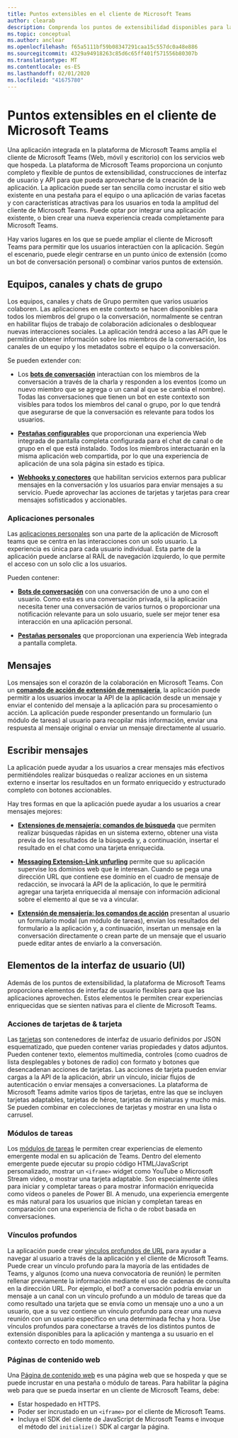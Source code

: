 ```yaml
---
title: Puntos extensibles en el cliente de Microsoft Teams
author: clearab
description: Comprenda los puntos de extensibilidad disponibles para la aplicación en el cliente de Microsoft Teams.
ms.topic: conceptual
ms.author: anclear
ms.openlocfilehash: f65a5111bf59b08347291caa15c557dc0a48e886
ms.sourcegitcommit: 4329a94918263c85d6c65ff401f571556b80307b
ms.translationtype: MT
ms.contentlocale: es-ES
ms.lasthandoff: 02/01/2020
ms.locfileid: "41675780"
---
```

# <a name="extensible-points-in-the-teams-client"></a>Puntos extensibles en el cliente de Microsoft Teams

Una aplicación integrada en la plataforma de Microsoft Teams amplía el cliente de Microsoft Teams (Web, móvil y escritorio) con los servicios web que hospeda. La plataforma de Microsoft Teams proporciona un conjunto completo y flexible de puntos de extensibilidad, construcciones de interfaz de usuario y API para que pueda aprovecharse de la creación de la aplicación. La aplicación puede ser tan sencilla como incrustar el sitio web existente en una pestaña para el equipo o una aplicación de varias facetas y con características atractivas para los usuarios en toda la amplitud del cliente de Microsoft Teams. Puede optar por integrar una aplicación existente, o bien crear una nueva experiencia creada completamente para Microsoft Teams.

Hay varios lugares en los que se puede ampliar el cliente de Microsoft Teams para permitir que los usuarios interactúen con la aplicación. Según el escenario, puede elegir centrarse en un punto único de extensión (como un bot de conversación personal) o combinar varios puntos de extensión.

## <a name="teams-channels-and-group-chats"></a>Equipos, canales y chats de grupo

Los equipos, canales y chats de Grupo permiten que varios usuarios colaboren. Las aplicaciones en este contexto se hacen disponibles para todos los miembros del grupo o la conversación, normalmente se centran en habilitar flujos de trabajo de colaboración adicionales o desbloquear nuevas interacciones sociales. La aplicación tendrá acceso a las API que le permitirán obtener información sobre los miembros de la conversación, los canales de un equipo y los metadatos sobre el equipo o la conversación.

Se pueden extender con:

* Los **[bots de conversación](~/bots/what-are-bots.md)** interactúan con los miembros de la conversación a través de la charla y responden a los eventos (como un nuevo miembro que se agrega o un canal al que se cambia el nombre). Todas las conversaciones que tienen un bot en este contexto son visibles para todos los miembros del canal o grupo, por lo que tendrá que asegurarse de que la conversación es relevante para todos los usuarios.

* **[Pestañas configurables](~/tabs/what-are-tabs.md)** que proporcionan una experiencia Web integrada de pantalla completa configurada para el chat de canal o de grupo en el que está instalado. Todos los miembros interactuarán en la misma aplicación web compartida, por lo que una experiencia de aplicación de una sola página sin estado es típica.

* **[Webhooks y conectores](~/webhooks-and-connectors/what-are-webhooks-and-connectors.md)** que habilitan servicios externos para publicar mensajes en la conversación y los usuarios para enviar mensajes a su servicio. Puede aprovechar las acciones de tarjetas y tarjetas para crear mensajes sofisticados y accionables.

### <a name="personal-apps"></a>Aplicaciones personales

Las [aplicaciones personales](~/concepts/design/personal-apps.md) son una parte de la aplicación de Microsoft teams que se centra en las interacciones con un solo usuario. La experiencia es única para cada usuario individual. Esta parte de la aplicación puede anclarse al RAÍL de navegación izquierdo, lo que permite el acceso con un solo clic a los usuarios.

Pueden contener:

* **[Bots de conversación](~/bots/what-are-bots.md)** con una conversación de uno a uno con el usuario. Como esta es una conversación privada, si la aplicación necesita tener una conversación de varios turnos o proporcionar una notificación relevante para un solo usuario, suele ser mejor tener esa interacción en una aplicación personal.

* **[Pestañas personales](~/tabs/what-are-tabs.md)** que proporcionan una experiencia Web integrada a pantalla completa.

## <a name="messages"></a>Mensajes

Los mensajes son el corazón de la colaboración en Microsoft Teams. Con un **[comando de acción de extensión de mensajería](~/messaging-extensions/what-are-messaging-extensions.md)**, la aplicación puede permitir a los usuarios invocar la API de la aplicación desde un mensaje y enviar el contenido del mensaje a la aplicación para su procesamiento o acción. La aplicación puede responder presentando un formulario (un módulo de tareas) al usuario para recopilar más información, enviar una respuesta al mensaje original o enviar un mensaje directamente al usuario.

## <a name="writing-messages"></a>Escribir mensajes

La aplicación puede ayudar a los usuarios a crear mensajes más efectivos permitiéndoles realizar búsquedas o realizar acciones en un sistema externo e insertar los resultados en un formato enriquecido y estructurado completo con botones accionables.

Hay tres formas en que la aplicación puede ayudar a los usuarios a crear mensajes mejores:

* **[Extensiones de mensajería: comandos de búsqueda](~/messaging-extensions/what-are-messaging-extensions.md)** que permiten realizar búsquedas rápidas en un sistema externo, obtener una vista previa de los resultados de la búsqueda y, a continuación, insertar el resultado en el chat como una tarjeta enriquecida.

* **[Messaging Extension-Link unfurling](~/messaging-extensions/what-are-messaging-extensions.md)** permite que su aplicación supervise los dominios web que le interesan. Cuando se pega una dirección URL que contiene ese dominio en el cuadro de mensaje de redacción, se invocará la API de la aplicación, lo que le permitirá agregar una tarjeta enriquecida al mensaje con información adicional sobre el elemento al que se va a vincular.

* **[Extensión de mensajería: los comandos de acción](~/messaging-extensions/what-are-messaging-extensions.md)** presentan al usuario un formulario modal (un módulo de tareas), envían los resultados del formulario a la aplicación y, a continuación, insertan un mensaje en la conversación directamente o crean parte de un mensaje que el usuario puede editar antes de enviarlo a la conversación.

## <a name="user-interface-ui-elements"></a>Elementos de la interfaz de usuario (UI)

Además de los puntos de extensibilidad, la plataforma de Microsoft Teams proporciona elementos de interfaz de usuario flexibles para que las aplicaciones aprovechen. Estos elementos le permiten crear experiencias enriquecidas que se sienten nativas para el cliente de Microsoft Teams.

### <a name="cards--card-actions"></a>Acciones de tarjetas de & tarjeta

Las [tarjetas](~/task-modules-and-cards/what-are-cards.md) son contenedores de interfaz de usuario definidos por JSON esquematizado, que pueden contener varias propiedades y datos adjuntos. Pueden contener texto, elementos multimedia, controles (como cuadros de lista desplegables y botones de radio) con formato y botones que desencadenan acciones de tarjetas. Las acciones de tarjeta pueden enviar cargas a la API de la aplicación, abrir un vínculo, iniciar flujos de autenticación o enviar mensajes a conversaciones. La plataforma de Microsoft Teams admite varios tipos de tarjetas, entre las que se incluyen tarjetas adaptables, tarjetas de héroe, tarjetas de miniaturas y mucho más. Se pueden combinar en colecciones de tarjetas y mostrar en una lista o carrusel.

### <a name="task-modules"></a>Módulos de tareas

Los [módulos de tareas](~/task-modules-and-cards/what-are-task-modules.md) le permiten crear experiencias de elemento emergente modal en su aplicación de Teams. Dentro del elemento emergente puede ejecutar su propio código HTML/JavaScript personalizado, mostrar un `<iframe>` widget como YouTube o Microsoft Stream video, o mostrar una tarjeta adaptable. Son especialmente útiles para iniciar y completar tareas o para mostrar información enriquecida como vídeos o paneles de Power BI. A menudo, una experiencia emergente es más natural para los usuarios que inician y completan tareas en comparación con una experiencia de ficha o de robot basada en conversaciones.

### <a name="deep-links"></a>Vínculos profundos

La aplicación puede crear [vínculos profundos de URL](~/concepts/build-and-test/deep-links.md) para ayudar a navegar al usuario a través de la aplicación y el cliente de Microsoft Teams. Puede crear un vínculo profundo para la mayoría de las entidades de Teams, y algunos (como una nueva convocatoria de reunión) le permiten rellenar previamente la información mediante el uso de cadenas de consulta en la dirección URL. Por ejemplo, el bot? a conversación podría enviar un mensaje a un canal con un vínculo profundo a un módulo de tareas que da como resultado una tarjeta que se envía como un mensaje uno a uno a un usuario, que a su vez contiene un vínculo profundo para crear una nueva reunión con un usuario específico en una determinada fecha y hora. Use vínculos profundos para conectarse a través de los distintos puntos de extensión disponibles para la aplicación y mantenga a su usuario en el contexto correcto en todo momento.

### <a name="web-content-pages"></a>Páginas de contenido web

Una [Página de contenido web](~/tabs/how-to/create-tab-pages/content-page.md) es una página web que se hospeda y que se puede incrustar en una pestaña o módulo de tareas. Para habilitar la página web para que se pueda insertar en un cliente de Microsoft Teams, debe:

* Estar hospedado en HTTPS.
* Poder ser incrustado en un `<iframe>` por el cliente de Microsoft Teams.
* Incluya el SDK del cliente de JavaScript de Microsoft Teams e invoque el método del `initialize()` SDK al cargar la página.

